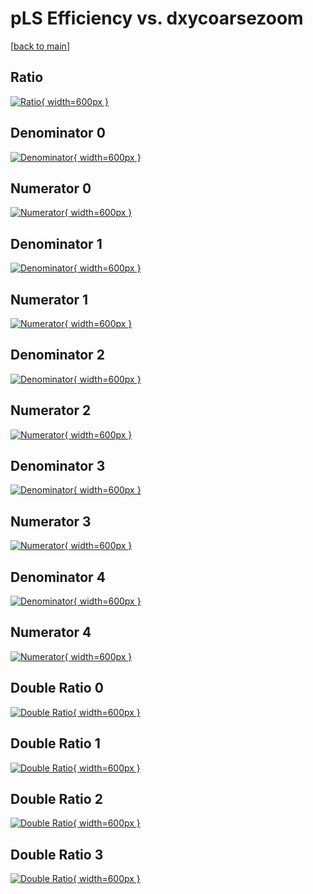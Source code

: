 # pLS Efficiency vs. dxycoarsezoom

[[back to main](./)]



## Ratio

[![Ratio](../mtv/var/pLS_loweta_321_1_eff_dxycoarsezoom.png){ width=600px }](../mtv/var/pLS_loweta_321_1_eff_dxycoarsezoom.pdf)

## Denominator 0

[![Denominator](../mtv/den/pLS_loweta_321_1_eff_dxycoarsezoom_den0.png){ width=600px }](../mtv/den/pLS_loweta_321_1_eff_dxycoarsezoom_den0.pdf)

## Numerator 0

[![Numerator](../mtv/num/pLS_loweta_321_1_eff_dxycoarsezoom_num0.png){ width=600px }](../mtv/num/pLS_loweta_321_1_eff_dxycoarsezoom_num0.pdf)

## Denominator 1

[![Denominator](../mtv/den/pLS_loweta_321_1_eff_dxycoarsezoom_den1.png){ width=600px }](../mtv/den/pLS_loweta_321_1_eff_dxycoarsezoom_den1.pdf)

## Numerator 1

[![Numerator](../mtv/num/pLS_loweta_321_1_eff_dxycoarsezoom_num1.png){ width=600px }](../mtv/num/pLS_loweta_321_1_eff_dxycoarsezoom_num1.pdf)

## Denominator 2

[![Denominator](../mtv/den/pLS_loweta_321_1_eff_dxycoarsezoom_den2.png){ width=600px }](../mtv/den/pLS_loweta_321_1_eff_dxycoarsezoom_den2.pdf)

## Numerator 2

[![Numerator](../mtv/num/pLS_loweta_321_1_eff_dxycoarsezoom_num2.png){ width=600px }](../mtv/num/pLS_loweta_321_1_eff_dxycoarsezoom_num2.pdf)

## Denominator 3

[![Denominator](../mtv/den/pLS_loweta_321_1_eff_dxycoarsezoom_den3.png){ width=600px }](../mtv/den/pLS_loweta_321_1_eff_dxycoarsezoom_den3.pdf)

## Numerator 3

[![Numerator](../mtv/num/pLS_loweta_321_1_eff_dxycoarsezoom_num3.png){ width=600px }](../mtv/num/pLS_loweta_321_1_eff_dxycoarsezoom_num3.pdf)

## Denominator 4

[![Denominator](../mtv/den/pLS_loweta_321_1_eff_dxycoarsezoom_den4.png){ width=600px }](../mtv/den/pLS_loweta_321_1_eff_dxycoarsezoom_den4.pdf)

## Numerator 4

[![Numerator](../mtv/num/pLS_loweta_321_1_eff_dxycoarsezoom_num4.png){ width=600px }](../mtv/num/pLS_loweta_321_1_eff_dxycoarsezoom_num4.pdf)

## Double Ratio 0

[![Double Ratio](../mtv/ratio/pLS_loweta_321_1_eff_dxycoarsezoom_ratio0.png){ width=600px }](../mtv/ratio/pLS_loweta_321_1_eff_dxycoarsezoom_ratio0.pdf)

## Double Ratio 1

[![Double Ratio](../mtv/ratio/pLS_loweta_321_1_eff_dxycoarsezoom_ratio1.png){ width=600px }](../mtv/ratio/pLS_loweta_321_1_eff_dxycoarsezoom_ratio1.pdf)

## Double Ratio 2

[![Double Ratio](../mtv/ratio/pLS_loweta_321_1_eff_dxycoarsezoom_ratio2.png){ width=600px }](../mtv/ratio/pLS_loweta_321_1_eff_dxycoarsezoom_ratio2.pdf)

## Double Ratio 3

[![Double Ratio](../mtv/ratio/pLS_loweta_321_1_eff_dxycoarsezoom_ratio3.png){ width=600px }](../mtv/ratio/pLS_loweta_321_1_eff_dxycoarsezoom_ratio3.pdf)

